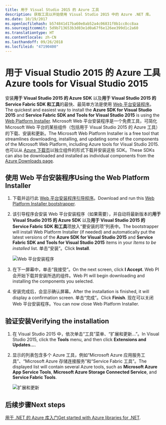 ```yaml
---
title: 用于 Visual Studio 2015 的 Azure 工具
description: 获取工具以开始使用 Visual Studio 2015 中的 Azure .NET 库。
ms.date: 10/19/2017
ms.openlocfilehash: b574841d17ba60e8ab52a4c06831f0b1cc8cc8aa
ms.sourcegitcommit: 5d9b713653b3d03e1d0a67f6e126ee399d1c2a60
ms.translationtype: HT
ms.contentlocale: zh-CN
ms.lasthandoff: 09/26/2018
ms.locfileid: "47190400"
---
```

# <a name="azure-tools-for-visual-studio-2015"></a><span data-ttu-id="80689-103">用于 Visual Studio 2015 的 Azure 工具</span><span class="sxs-lookup"><span data-stu-id="80689-103">Azure tools for Visual Studio 2015</span></span>

<span data-ttu-id="80689-104">安装**用于 Visual Studio 2015 的 Azure SDK** 以及**用于 Visual Studio 2015 的 Service Fabric SDK 和工具**的最快、最简单方法是使用 [Web 平台安装程序](https://www.microsoft.com/web/downloads/platform.aspx)。</span><span class="sxs-lookup"><span data-stu-id="80689-104">The quickest and easiest way to install the **Azure SDK for Visual Studio 2015** and **Service Fabric SDK and Tools for Visual Studio 2015** is using the [Web Platform Installer](https://www.microsoft.com/web/downloads/platform.aspx).</span></span>  <span data-ttu-id="80689-105">Microsoft Web 平台安装程序是一个免费工具，可简化 Microsoft Web 平台的某些组件（包括用于 Visual Studio 2015 的 Azure 工具）的下载、安装和更新。</span><span class="sxs-lookup"><span data-stu-id="80689-105">The Microsoft Web Platform Installer is a free tool that streamlines downloading, installing, and updating some of the components of the Microsoft Web Platform, including Azure tools for Visual Studio 2015.</span></span>  <span data-ttu-id="80689-106">也可以从 [Azure 下载页](https://azure.microsoft.com/downloads/)以独立组件的形式下载并安装这些 SDK。</span><span class="sxs-lookup"><span data-stu-id="80689-106">These SDKs can also be downloaded and installed as individual components from the [Azure Downloads page](https://azure.microsoft.com/downloads/).</span></span> 

## <a name="using-the-web-platform-installer"></a><span data-ttu-id="80689-107">使用 Web 平台安装程序</span><span class="sxs-lookup"><span data-stu-id="80689-107">Using the Web Platform Installer</span></span>

1. <span data-ttu-id="80689-108">下载并运行此 [Web 平台安装程序引导程序](https://www.microsoft.com/web/handlers/webpi.ashx?command=getinstallerredirect&appid=VWDOrVs2015AzurePack;MicrosoftAzure-ServiceFabric-VS2015)。</span><span class="sxs-lookup"><span data-stu-id="80689-108">Download and run this [Web Platform Installer bootstrapper](https://www.microsoft.com/web/handlers/webpi.ashx?command=getinstallerredirect&appid=VWDOrVs2015AzurePack;MicrosoftAzure-ServiceFabric-VS2015).</span></span>  

2. <span data-ttu-id="80689-109">该引导程序会安装 Web 平台安装程序（如果需要），并自动将最新版本的**用于 Visual Studio 2015 的 Azure SDK** 以及**用于 Visual Studio 2015 的 Service Fabric SDK 和工具**项放入“要安装的项”列表中。</span><span class="sxs-lookup"><span data-stu-id="80689-109">The bootstrapper will install Web Platform Installer (if needed) and automatically put the latest versions of the  **Azure SDK for Visual Studio 2015** and **Service Fabric SDK and Tools for Visual Studio 2015** items in your *Items to be installed* list.</span></span>  <span data-ttu-id="80689-110">单击“安装”。</span><span class="sxs-lookup"><span data-stu-id="80689-110">Click **Install**.</span></span>

    ![Web 平台安装程序](media/dotnet-sdk-vs2015-install/webpi.png)

3. <span data-ttu-id="80689-112">在下一屏幕中，单击“我接受”。</span><span class="sxs-lookup"><span data-stu-id="80689-112">On the next screen, click **I Accept**.</span></span>  <span data-ttu-id="80689-113">Web PI 会开始下载并安装所选的组件。</span><span class="sxs-lookup"><span data-stu-id="80689-113">Web PI will begin downloading and installing the components you selected.</span></span>

4. <span data-ttu-id="80689-114">安装完成后，会显示确认屏幕。</span><span class="sxs-lookup"><span data-stu-id="80689-114">After the installation is finished, it will display a confirmation screen.</span></span>  <span data-ttu-id="80689-115">单击“完成”。</span><span class="sxs-lookup"><span data-stu-id="80689-115">Click **Finish**.</span></span>  <span data-ttu-id="80689-116">现在可以关闭 Web 平台安装程序。</span><span class="sxs-lookup"><span data-stu-id="80689-116">You can now close Web Platform Installer.</span></span>

## <a name="verifying-the-installation"></a><span data-ttu-id="80689-117">验证安装</span><span class="sxs-lookup"><span data-stu-id="80689-117">Verifying the installation</span></span>

1. <span data-ttu-id="80689-118">在 Visual Studio 2015 中，依次单击“工具”菜单、“扩展和更新...”。</span><span class="sxs-lookup"><span data-stu-id="80689-118">In Visual Studio 2015, click the **Tools** menu, and then click **Extensions and Updates...**.</span></span>

2. <span data-ttu-id="80689-119">显示的列表包含多个 Azure 工具，例如“Microsoft Azure 应用服务工具”、“Microsoft Azure 存储连接服务”和“Service Fabric 工具”。</span><span class="sxs-lookup"><span data-stu-id="80689-119">The displayed list will contain several Azure tools, such as **Microsoft Azure App Service Tools**, **Microsoft Azure Storage Connected Service**, and **Service Fabric Tools**.</span></span>

    ![扩展和更新](media/dotnet-sdk-vs2015-install/ext-tools.png)

## <a name="next-steps"></a><span data-ttu-id="80689-121">后续步骤</span><span class="sxs-lookup"><span data-stu-id="80689-121">Next steps</span></span>

<span data-ttu-id="80689-122">[用于 .NET 的 Azure 库入门](dotnet-sdk-azure-get-started.md)</span><span class="sxs-lookup"><span data-stu-id="80689-122">[Get started with Azure libraries for .NET](dotnet-sdk-azure-get-started.md).</span></span>
